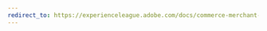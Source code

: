 ```yaml
---
redirect_to: https://experienceleague.adobe.com/docs/commerce-merchant-services/product-recommendations/overview.html
---
```

